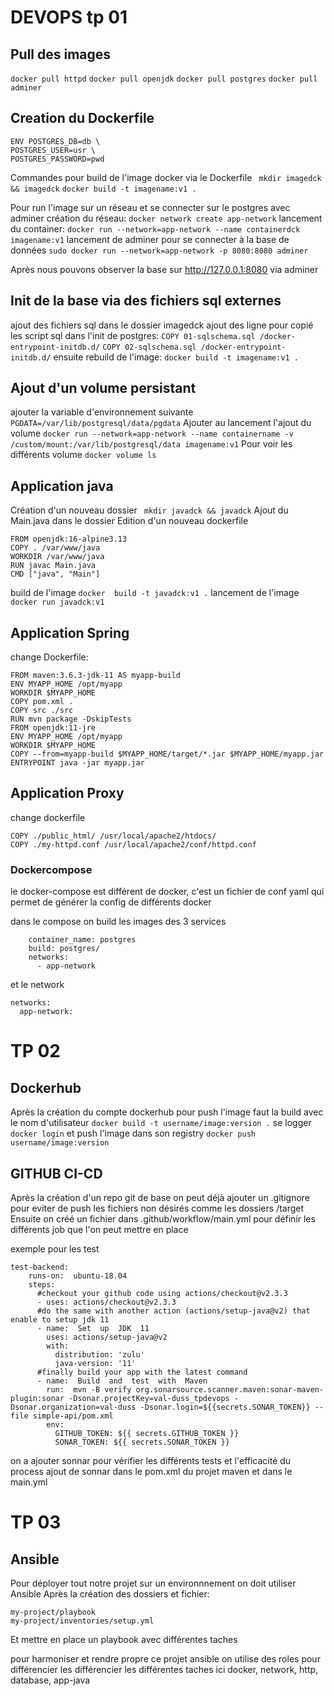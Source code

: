 # DEVOPS tp 01

## Pull des images
`docker pull httpd`
`docker pull openjdk`
`docker pull postgres`
`docker pull adminer`

## Creation du Dockerfile
``` FROM postgres:11.6-alpine
ENV POSTGRES_DB=db \
POSTGRES_USER=usr \
POSTGRES_PASSWORD=pwd
```

Commandes pour build de l'image docker via le Dockerfile
` mkdir imagedck && imagedck`
`docker build -t imagename:v1 .`

Pour run l'image sur un réseau et se connecter sur le postgres avec adminer
création du réseau:
`docker network create app-network`
lancement du container:
`docker run --network=app-network --name containerdck imagename:v1`
lancement de adminer pour se connecter à la base de données
`sudo docker run --network=app-network -p 8080:8080 adminer`

Après nous pouvons observer la base sur http://127.0.0.1:8080 via adminer

## Init de la base via des fichiers sql externes
ajout des fichiers sql dans le dossier imagedck
ajout des ligne pour copié les script sql dans l'init de postgres:
`COPY 01-sqlschema.sql /docker-entrypoint-initdb.d/`
`COPY 02-sqlschema.sql /docker-entrypoint-initdb.d/`
ensuite rebuild de l'image:
`docker build -t imagename:v1 .`

## Ajout d'un volume persistant
ajouter la variable d'environnement suivante
`	PGDATA=/var/lib/postgresql/data/pgdata`
Ajouter au lancement l'ajout du volume
`docker run --network=app-network --name containername -v /custom/mount:/var/lib/postgresql/data imagename:v1`
Pour voir les différents volume
`docker volume ls`

## Application java
Création d'un nouveau dossier 
` mkdir javadck && javadck`
Ajout du Main.java dans le dossier
Edition d'un nouveau dockerfile
``` 
FROM openjdk:16-alpine3.13
COPY . /var/www/java  
WORKDIR /var/www/java  
RUN javac Main.java  
CMD ["java", "Main"] 
```
build de l'image 
`docker  build -t javadck:v1 .`
lancement de l'image
`docker run javadck:v1`

##  Application Spring
change Dockerfile:
```
FROM maven:3.6.3-jdk-11 AS myapp-build
ENV MYAPP_HOME /opt/myapp
WORKDIR $MYAPP_HOME
COPY pom.xml .
COPY src ./src
RUN mvn package -DskipTests
FROM openjdk:11-jre
ENV MYAPP_HOME /opt/myapp
WORKDIR $MYAPP_HOME
COPY --from=myapp-build $MYAPP_HOME/target/*.jar $MYAPP_HOME/myapp.jar
ENTRYPOINT java -jar myapp.jar 
```

## Application Proxy
change dockerfile
``` FROM httpd:2.4
COPY ./public_html/ /usr/local/apache2/htdocs/
COPY ./my-httpd.conf /usr/local/apache2/conf/httpd.conf 
```

### Dockercompose
le docker-compose est différent de docker, c'est un fichier de conf yaml qui permet de générer la config de différents docker

dans le compose on build les images des 3 services
```  postgres:
    container_name: postgres
    build: postgres/
    networks:
      - app-network
```
et le network
```
networks:
  app-network:
```
# TP 02
## Dockerhub
Après la création du compte dockerhub pour push l'image faut la build avec le nom d'utilisateur
``` docker build -t username/image:version . ```
se logger
` docker login `
et push l'image dans son registry
`docker push username/image:version `

## GITHUB CI-CD
Après la création d'un repo git de base
on peut déjà ajouter un .gitignore pour eviter de push les fichiers non désirés comme les dossiers /target
Ensuite on créé un fichier dans .github/workflow/main.yml pour définir les différents job que l'on peut mettre en place

exemple pour les test 
``` 
test-backend:
    runs-on:  ubuntu-18.04
    steps:
      #checkout your github code using actions/checkout@v2.3.3
      - uses: actions/checkout@v2.3.3
      #do the same with another action (actions/setup-java@v2) that enable to setup jdk 11
      - name:  Set  up  JDK  11
        uses: actions/setup-java@v2
        with:
          distribution: 'zulu'
          java-version: '11'
      #finally build your app with the latest command
      - name:  Build  and  test  with  Maven
        run:  mvn -B verify org.sonarsource.scanner.maven:sonar-maven-plugin:sonar -Dsonar.projectKey=val-duss_tpdevops -Dsonar.organization=val-duss -Dsonar.login=${{secrets.SONAR_TOKEN}} --file simple-api/pom.xml
        env:
          GITHUB_TOKEN: ${{ secrets.GITHUB_TOKEN }}
          SONAR_TOKEN: ${{ secrets.SONAR_TOKEN }}  
   ```
   on a ajouter sonnar pour vérifier les différents tests et l'efficacité du process
   ajout de sonnar dans le pom.xml du projet maven et dans le main.yml

# TP 03
## Ansible 
Pour déployer tout notre projet sur un environnnement on doit utiliser Ansible
Après la création des dossiers et fichier:
``` 
my-project/playbook
my-project/inventories/setup.yml
```
Et mettre en place un playbook avec différentes taches

pour harmoniser et rendre propre ce projet ansible on utilise des roles pour différencier les différencier les différentes taches 
ici docker, network, http, database, app-java
